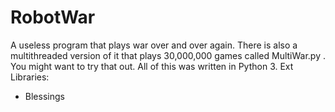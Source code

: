 # RobotWar
A useless program that plays war over and over again.
There is also a multithreaded version of it that plays 30,000,000 games called MultiWar.py . You might want to try that out.
All of this was written in Python 3.
Ext Libraries:
- Blessings
